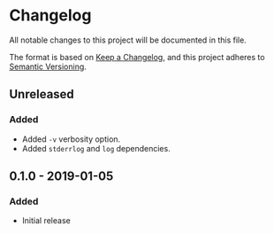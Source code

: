 # Changelog
All notable changes to this project will be documented in this file.

The format is based on [Keep a Changelog](https://keepachangelog.com/en/1.0.0/),
and this project adheres to [Semantic Versioning](https://semver.org/spec/v2.0.0.html).

## Unreleased
### Added
- Added `-v` verbosity option.
- Added `stderrlog` and `log` dependencies.

## 0.1.0 - 2019-01-05
### Added
- Initial release
